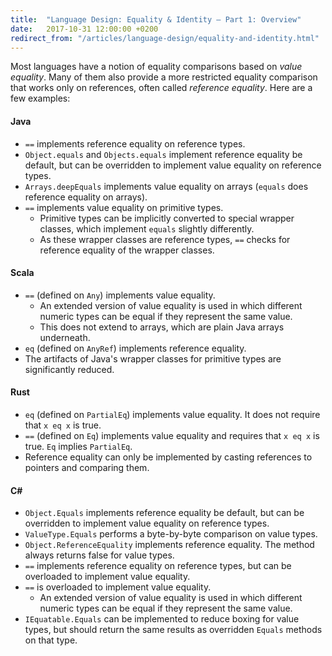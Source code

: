 ```yaml
---
title:  "Language Design: Equality & Identity – Part 1: Overview"
date:   2017-10-31 12:00:00 +0200
redirect_from: "/articles/language-design/equality-and-identity.html"
---
```


Most languages have a notion of equality comparisons based on _value equality_.
Many of them also provide a more restricted equality comparison that works only
on references, often called _reference equality_. Here are a few examples:

#### Java

- `==` implements reference equality on reference types.
- `Object.equals` and `Objects.equals` implement reference equality be default,
   but can be overridden to implement value equality on reference types.
- `Arrays.deepEquals` implements value equality on arrays (`equals` does reference equality on arrays).
- `==` implements value equality on primitive types.
  - Primitive types can be implicitly converted to special wrapper classes,
    which implement `equals` slightly differently.
  - As these wrapper classes are reference types, `==` checks for reference equality of the wrapper classes.

#### Scala

- `==` (defined on `Any`) implements value equality.
  - An extended version of value equality is used in which different numeric types can be equal if they represent the same value.
  - This does not extend to arrays, which are plain Java arrays underneath.
- `eq` (defined on `AnyRef`) implements reference equality.
- The artifacts of Java's wrapper classes for primitive types are significantly reduced.

#### Rust

- `eq` (defined on `PartialEq`) implements value equality. It does not require that `x eq x` is true.
- `==` (defined on `Eq`) implements value equality and requires that `x eq x` is true. `Eq` implies `PartialEq`.
- Reference equality can only be implemented by casting references to pointers and comparing them.

#### C\#

- `Object.Equals` implements reference equality be default,
   but can be overridden to implement value equality on reference types.
- `ValueType.Equals` performs a byte-by-byte comparison on value types.
- `Object.ReferenceEquality` implements reference equality. The method always returns false for value types.
- `==` implements reference equality on reference types, but can be overloaded to implement value equality.
- `==` is overloaded to implement value equality.
  - An extended version of value equality is used in which different numeric types can be equal if they represent the same value.
- `IEquatable.Equals` can be implemented to reduce boxing for value types, but should return the same results as overridden `Equals` methods on that type.
